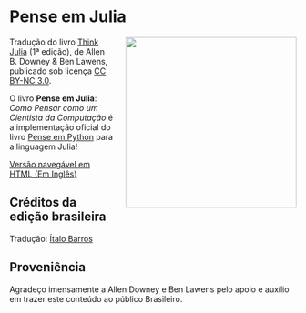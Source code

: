 # Pense em Julia

<a href="https://benlauwens.github.io/ThinkJulia.jl/latest/book.html"><img src="https://images-na.ssl-images-amazon.com/images/I/71--AxaiGNL.jpg" align="right" width="300" style="margin-left: 20px;"></a>

Tradução do livro [Think Julia](https://www.amazon.com/Think-Julia-Like-Computer-Scientist/dp/1492045039) (1ª edição), de Allen B. Downey & Ben Lawens, publicado sob licença [CC BY-NC 3.0](LICENSE.md).

O livro **Pense em Julia**: *Como Pensar como um Cientista da Computação* é a implementação oficial do livro [Pense em Python](https://penseallen.github.io/PensePython2e/) para a linguagem Julia!

[Versão navegável em HTML (Em Inglês)](https://benlauwens.github.io/ThinkJulia.jl/latest/book.html)


## Créditos da edição brasileira

Tradução: [Ítalo Barros<br>](https://www.linkedin.com/in/ircbarros/)


## Proveniência

Agradeço imensamente a Allen Downey e Ben Lawens pelo apoio e auxílio em trazer este conteúdo ao público Brasileiro.
